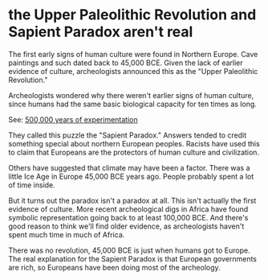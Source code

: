 # the Upper Paleolithic Revolution and Sapient Paradox aren't real

The first early signs of human culture were found in Northern Europe.
Cave paintings and such dated back to 45,000 BCE.
Given the lack of earlier evidence of culture, archeologists announced this as the "Upper Paleolithic Revolution."

Archeologists wondered why there weren't earlier signs of human culture,
since humans had the same basic biological capacity for ten times as long.

See: [500,000 years of experimentation](diverse.md#500)

They called this puzzle the "Sapient Paradox."
Answers tended to credit something special about northern European peoples.
Racists have used this to claim that Europeans are the protectors of human culture and civilization.

Others have suggested that climate may have been a factor.
There was a little Ice Age in Europe 45,000 BCE years ago.
People probably spent a lot of time inside.

But it turns out the paradox isn't a paradox at all.
This isn't actually the first evidence of culture.
More recent archeological digs in Africa have found symbolic representation going back to at least 100,000 BCE.
And there's good reason to think we'll find older evidence, as archeologists haven't spent much time in much of Africa.

There was no revolution, 45,000 BCE is just when humans got to Europe.
The real explanation for the Sapient Paradox is that European governments are rich, so Europeans have been doing most of the archeology.

